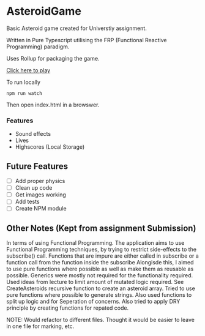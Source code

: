 # AsteroidGame

Basic Asteroid game created for Universtiy assignment. 

Written in Pure Typescript utilising the FRP (Functional Reactive Programming) paradigm. 

Uses Rollup for packaging the game. 

[Click here to play](https://anttargett.github.io/AsteroidGame/)

To run locally 

``` npm run watch ```

Then open index.html in a browswer. 

### Features
- Sound effects
- Lives
- Highscores (Local Storage) 


## Future Features
- [ ] Add proper physics 
- [ ] Clean up code 
- [ ] Get images working
- [ ] Add tests
- [ ] Create NPM module

## Other Notes (Kept from assignment Submission) 

In terms of using Functional Programming.
The application aims to use Functional Programming techniques, by trying to  restrict side-effects to the subscribe() call.
Functions that are impure are either called in subscribe or a function call from the function inside the subscribe
Alongisde this, I aimed to use pure functions where possible as well as make them as reusable as possible.
Generics were mostly not required for the functionality required.
Used ideas from lecture to limit amount of mutated logic required. See CreateAsteroids recursive function to create an asteroid array.
Tried to use pure functions where possible to generate strings. 
Also used functions to split up logic and for Seperation of concerns. 
Also tried to apply DRY principle by creating functions for repated code. 

NOTE: Would refactor to different files. Thought it would be easier to leave in one file for marking, etc. 
